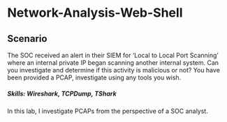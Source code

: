 # Network-Analysis-Web-Shell
## Scenario
The SOC received an alert in their SIEM for ‘Local to Local Port Scanning’ where an internal private IP began scanning another internal system. Can you investigate and determine if this activity is malicious or not? You have been provided a PCAP, investigate using any tools you wish. 
##### Skills: Wireshark, TCPDump, TShark

In this lab, I investigate PCAPs from the perspective of a SOC analyst.
